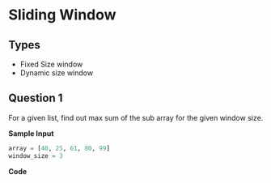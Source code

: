 # Sliding Window

## Types
* Fixed Size window
* Dynamic size window

## Question 1
For a given list, find out max sum of the sub array for the given window size. 

**Sample Input**
```python
array = [40, 25, 61, 80, 99]
window_size = 3
```

**Code**
```python
```
